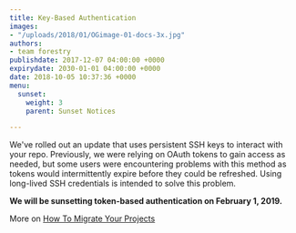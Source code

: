 ```yaml
---
title: Key-Based Authentication
images:
- "/uploads/2018/01/OGimage-01-docs-3x.jpg"
authors:
- team forestry
publishdate: 2017-12-07 04:00:00 +0000
expirydate: 2030-01-01 04:00:00 +0000
date: 2018-10-05 10:37:36 +0000
menu:
  sunset:
    weight: 3
    parent: Sunset Notices

---
```

We've rolled out an update that uses persistent SSH keys to interact with your repo. Previously, we were relying on OAuth tokens to gain access as needed, but some users were encountering problems with this method as tokens would intermittently expire before they could be refreshed. Using long-lived SSH credentials is intended to solve this problem.

**We will be sunsetting token-based authentication on February 1, 2019.**

More on [How To Migrate Your Projects](/blog/migrating-to-key-based-authentication/)